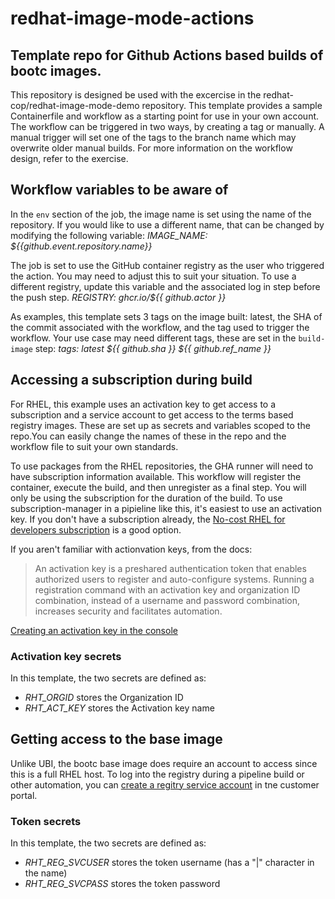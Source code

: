 # redhat-image-mode-actions
## Template repo for Github Actions based builds of bootc images. 
This repository is designed be used with the excercise in the redhat-cop/redhat-image-mode-demo repository. This template provides a sample Containerfile and workflow as a starting point for use in your own account. The workflow can be triggered in two ways, by creating a tag or manually. A manual trigger will set one of the tags to the branch name which may overwrite older manual builds.  For more information on the workflow design, refer to the exercise.

## Workflow variables to be aware of
In the `env` section of the job, the image name is set using the name of the repository. If you would like to use a different name, that can be changed by modifying the following variable:
*IMAGE_NAME: ${{github.event.repository.name}}*

The job is set to use the GitHub container registry as the user who triggered the action. You may need to adjust this to suit your situation. To use a different registry, update this variable and the associated log in step before the push step.
*REGISTRY: ghcr.io/${{ github.actor }}*

As examples, this template sets 3 tags on the image built: latest, the SHA of the commit associated with the workflow, and the tag used to trigger the workflow. Your use case may need different tags, these are set in the `build-image` step:
*tags: latest ${{ github.sha }} ${{ github.ref_name }}*

## Accessing a subscription during build
For RHEL, this example uses an activation key to get access to a subscription and a service account to get access to the terms based registry images. These are set up as secrets and variables scoped to the repo.You can easily change the names of these in the repo and the workflow file to suit your own standards.

To use packages from the RHEL repositories, the GHA runner will need to have subscription information available. This workflow will register the container, execute the build, and then unregister as a final step. You will only be using the subscription for the duration of the build. To use subscription-manager in a pipieline like this, it's easiest to use an activation key. If you don't have a subscription already, the [No-cost RHEL for developers subscription](https://developers.redhat.com/products/rhel/download) is a good option.

If you aren't familiar with actionvation keys, from the docs:
> An activation key is a preshared authentication token that enables authorized users to register and auto-configure systems. Running a registration command with an activation key and organization  ID combination, instead of a username and password combination, increases security and facilitates automation.

[Creating an activation key in the console](https://docs.redhat.com/en/documentation/subscription_central/1-latest/html/getting_started_with_activation_keys_on_the_hybrid_cloud_console/assembly-creating-managing-activation-keys#proc-creating-act-keys-console_)

### Activation key secrets
In this template, the two secrets are defined as:

* *RHT_ORGID* stores the Organization ID
* *RHT_ACT_KEY* stores the Activation key name

## Getting access to the base image
Unlike UBI, the bootc base image does require an account to access since this is a full RHEL host. To log into the registry during a pipeline build or other automation, you can [create a regitry service account](https://access.redhat.com/RegistryAuthentication#registry-service-accounts-for-shared-environments-4) in tne customer portal.

### Token secrets
In this template, the two secrets are defined as:

* *RHT_REG_SVCUSER* stores the token username (has a "|" character in the name)
* *RHT_REG_SVCPASS* stores the token password

